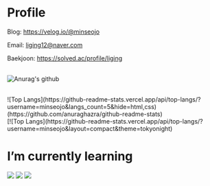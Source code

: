 <!--
<img src="https://img.shields.io/badge/쓰고자하는_텍스트-컬러코드?style=flat-square&logo=simpleicons에서_아이콘이름&logoColor=white"/></a>

[![Anurag's GitHub stats](https://github-readme-stats.vercel.app/api?username=minseojo&theme=dracula)](https://github.com/minseojo)


![header](https://capsule-render.vercel.app/api?type=Waving&color=003458&height=240&section=header&text=MinseoJo&fontSize=60&animation=blinking&5&fontColor=ffffff)
-->

# Profile
Blog: https://velog.io/@minseojo
<br>

Email: liging12@naver.com
<br>

Baekjoon: https://solved.ac/profile/liging
<br><br>

![Anurag's github ](https://github-readme-stats.vercel.app/api?username=minseojo&show_icons=true&theme=vue)

<br>
![Top Langs](https://github-readme-stats.vercel.app/api/top-langs/?username=minseojo&langs_count=5&hide=html,css)(https://github.com/anuraghazra/github-readme-stats)

<br>
[![Top Langs](https://github-readme-stats.vercel.app/api/top-langs/?username=minseojo&layout=compact&theme=tokyonight)
<br>



# I’m currently learning
<div align="left">
    <img src="https://img.shields.io/badge/Java-007396?style=for-the-badge&logo=java&logoColor=white"/></a>
    <img src="https://img.shields.io/badge/Spring Boot-6DB33F?style=for-the-badge&logo=Spring Boot&logoColor=white"/></a>
    <img src="https://img.shields.io/badge/mysql-4479A1?style=for-the-badge&logo=mysql&logoColor=white"> 
</div>

